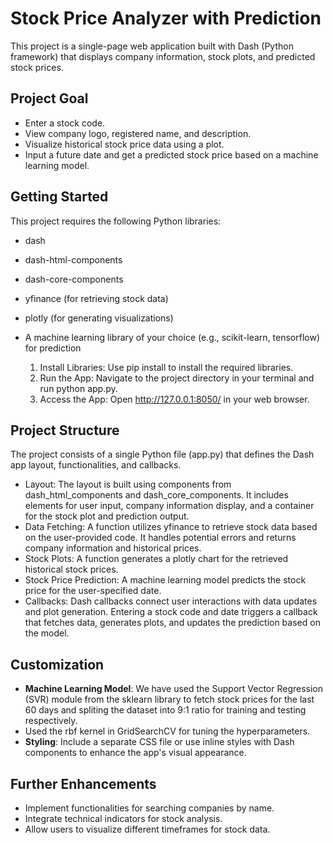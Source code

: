 
# Stock Price Analyzer with Prediction

This project is a single-page web application built with Dash (Python framework) that displays company information, stock plots, and predicted stock prices.



## Project Goal


- Enter a stock code.
- View company logo, registered name, and description.
- Visualize historical stock price data using a plot.
- Input a future date and get a predicted stock price based on a machine learning model.

## Getting Started

This project requires the following Python libraries:

- dash
- dash-html-components
- dash-core-components
- yfinance (for retrieving stock data)
- plotly (for generating visualizations)
- A machine learning library of your choice (e.g., scikit-learn, tensorflow) for prediction

    1. Install Libraries: Use pip install to install the required libraries.
    2. Run the App: Navigate to the project directory in your terminal and run python app.py.
    3. Access the App: Open http://127.0.0.1:8050/ in your web browser.

## Project Structure

The project consists of a single Python file (app.py) that defines the Dash app layout, functionalities, and callbacks.

- Layout: The layout is built using components from dash_html_components and dash_core_components. It includes elements for user input, company information display, and a container for the stock plot and prediction output.
- Data Fetching: A function utilizes yfinance to retrieve stock data based on the user-provided code. It handles potential errors and returns company information and historical prices.
- Stock Plots: A function generates a plotly chart for the retrieved historical stock prices.
- Stock Price Prediction: A machine learning model predicts the stock price for the user-specified date.
- Callbacks: Dash callbacks connect user interactions with data updates and plot generation. Entering a stock code and date triggers a callback that fetches data, generates plots, and updates the prediction based on the model.

## Customization

- **Machine Learning Model**: We have used the Support Vector Regression (SVR) module from the sklearn library to fetch stock prices for the last 60 days and spliting the dataset into 9:1 ratio for training and testing respectively.
- Used the rbf kernel in GridSearchCV for tuning the hyperparameters.
- **Styling**: Include a separate CSS file or use inline styles with Dash components to enhance the app's visual appearance.

## Further Enhancements

- Implement functionalities for searching companies by name.
- Integrate technical indicators for stock analysis.
- Allow users to visualize different timeframes for stock data.
